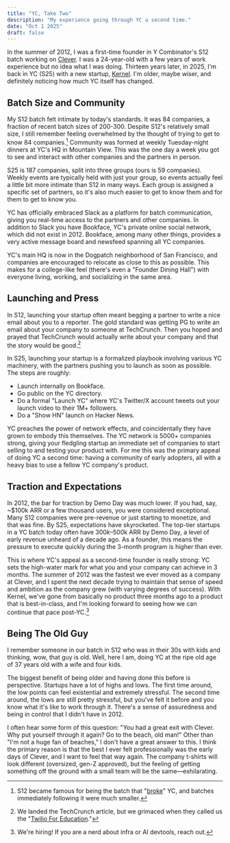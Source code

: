 ```yaml
---
title: "YC, Take Two"
description: "My experience going through YC a second time."
date: "Oct 1 2025"
draft: false
---
```


In the summer of 2012, I was a first-time founder in Y Combinator's S12 batch working on [Clever](https://www.clever.com).
I was a 24-year-old with a few years of work experience but no idea what I was doing.
Thirteen years later, in 2025, I'm back in YC (S25) with a new startup, [Kernel](https://www.onkernel.com).
I'm older, maybe wiser, and definitely noticing how much YC itself has changed.

## Batch Size and Community

My S12 batch felt intimate by today's standards.
It was 84 companies, a fraction of recent batch sizes of 200-300.
Despite S12's relatively small size, I still remember feeling overwhelmed by the thought of trying to get to know 84 companies.[^1]
Community was formed at weekly Tuesday-night dinners at YC's HQ in Mountain View.
This was the one day a week you got to see and interact with other companies and the partners in person.

S25 is 187 companies, split into three groups (ours is 59 companies).
Weekly events are typically held with just your group, so events actually feel a little bit more intimate than S12 in many ways.
Each group is assigned a specific set of partners, so it's also much easier to get to know them and for them to get to know you.

YC has officially embraced Slack as a platform for batch communication, giving you real-time access to the partners and other companies.
In addition to Slack you have Bookface, YC's private online social network, which did not exist in 2012.
Bookface, among many other things, provides a very active message board and newsfeed spanning all YC companies.

YC's main HQ is now in the Dogpatch neighborhood of San Francisco, and companies are encouraged to relocate as close to this as possible.
This makes for a college-like feel (there's even a "Founder Dining Hall") with everyone living, working, and socializing in the same area.

## Launching and Press

In S12, launching your startup often meant begging a partner to write a nice email about you to a reporter.
The gold standard was getting PG to write an email about your company to someone at TechCrunch.
Then you hoped and prayed that TechCrunch would actually write about your company and that the story would be good.[^2]

In S25, launching your startup is a formalized playbook involving various YC machinery, with the partners pushing you to launch as soon as possible.
The steps are roughly:

- Launch internally on Bookface.
- Go public on the YC directory.
- Do a formal "Launch YC" where YC's Twitter/X account tweets out your launch video to their 1M+ followers.
- Do a "Show HN" launch on Hacker News.

YC preaches the power of network effects, and coincidentally they have grown to embody this themselves.
The YC network is 5000+ companies strong, giving your fledgling startup an immediate set of companies to start selling to and testing your product with.
For me this was the primary appeal of doing YC a second time: having a community of early adopters, all with a heavy bias to use a fellow YC company's product.

## Traction and Expectations

In 2012, the bar for traction by Demo Day was much lower.
If you had, say, ~$100k ARR or a few thousand users, you were considered exceptional.
Many S12 companies were pre-revenue or just starting to monetize, and that was fine.
By S25, expectations have skyrocketed.
The top-tier startups in a YC batch today often have $300k–$500k ARR by Demo Day, a level of early revenue unheard of a decade ago.
As a founder, this means the pressure to execute quickly during the 3-month program is higher than ever.

This is where YC's appeal as a second-time founder is really strong: YC sets the high-water mark for what you and your company can achieve in 3 months.
The summer of 2012 was the fastest we ever moved as a company at Clever, and I spent the next decade trying to maintain that sense of speed and ambition as the company grew (with varying degrees of success).
With Kernel, we've gone from basically no product three months ago to a product that is best-in-class, and I'm looking forward to seeing how we can continue that pace post-YC.[^3]

## Being The Old Guy

I remember someone in our batch in S12 who was in their 30s with kids and thinking, wow, that guy is old.
Well, here I am, doing YC at the ripe old age of 37 years old with a wife and four kids.

The biggest benefit of being older and having done this before is perspective.
Startups have a lot of highs and lows.
The first time around, the low points can feel existential and extremely stressful.
The second time around, the lows are still pretty stressful, but you've felt it before and you know what it's like to work through it.
There's a sense of assuredness and being in control that I didn't have in 2012.

I often hear some form of this question: "You had a great exit with Clever. Why put yourself through it again? Go to the beach, old man!"
Other than "I'm not a huge fan of beaches," I don't have a great answer to this.
I think the primary reason is that the best I ever felt professionally was the early days of Clever, and I want to feel that way again.
The company t-shirts will look different (oversized, gen-Z approved), but the feeling of getting something off the ground with a small team will be the same—exhilarating.

[^1]: S12 became famous for being the batch that "[broke](https://techcrunch.com/2012/12/02/y-combinators-paul-graham-the-accelerators-new-class-could-have-less-than-50-startups/)" YC, and batches immediately following it were much smaller.
[^2]: We landed the TechCrunch article, but we grimaced when they called us the "[Twilio For Education](https://techcrunch.com/2012/10/22/clever-seed/)."
[^3]: We're hiring! If you are a nerd about infra or AI devtools, reach out.
